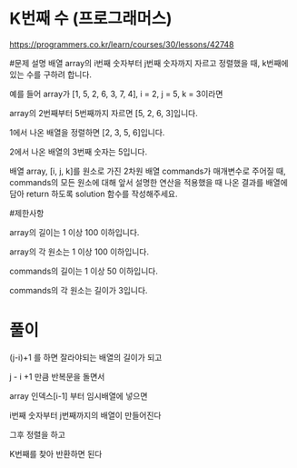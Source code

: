 # K번째 수 (프로그래머스)
https://programmers.co.kr/learn/courses/30/lessons/42748

#문제 설명
배열 array의 i번째 숫자부터 j번째 숫자까지 자르고 정렬했을 때, k번째에 있는 수를 구하려 합니다.

예를 들어 array가 [1, 5, 2, 6, 3, 7, 4], i = 2, j = 5, k = 3이라면

array의 2번째부터 5번째까지 자르면 [5, 2, 6, 3]입니다.

1에서 나온 배열을 정렬하면 [2, 3, 5, 6]입니다.

2에서 나온 배열의 3번째 숫자는 5입니다.

배열 array, [i, j, k]를 원소로 가진 2차원 배열 commands가 매개변수로 주어질 때, commands의 모든 원소에 대해 앞서 설명한 연산을 적용했을 때 나온 결과를 배열에 담아 return 하도록 solution 함수를 작성해주세요.

#제한사항

array의 길이는 1 이상 100 이하입니다.

array의 각 원소는 1 이상 100 이하입니다.

commands의 길이는 1 이상 50 이하입니다.

commands의 각 원소는 길이가 3입니다.

# 풀이

(j-i)+1 를 하면 잘라야되는 배열의 길이가 되고

j - i +1 만큼 반복문을 돌면서

array 인덱스[i-1] 부터 임시배열에 넣으면

i번째 숫자부터 j번째까지의 배열이 만들어진다

그후 정렬을 하고

K번째를 찾아 반환하면 된다


